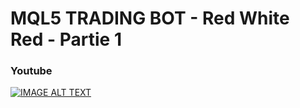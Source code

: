 # MQL5 TRADING BOT - Red White Red - Partie 1

### Youtube

[![IMAGE ALT TEXT](http://img.youtube.com/vi/oPy-Kyu66Tg/0.jpg)](http://www.youtube.com/watch?v=oPy-Kyu66Tg "MQL5 TRADING BOT - Red White Red - Partie 1")